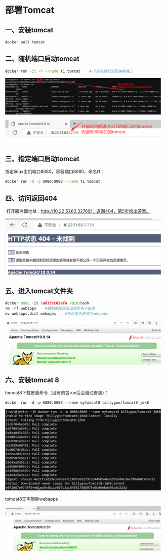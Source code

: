 # 部署Tomcat



## **一、安装tomcat**

```bash
docker pull tomcat
```



## **二、随机端口启动tomcat**

```bash
docker run -it -P --name t1 tomcat    #-P表示随机分配映射端口
```

![image-20240429143639144](https://raw.githubusercontent.com/zyx3721/Picbed/main/blog-images/2024/05/10/70874c99ed0c93ec021ff9f43b75d2e5-70874c99ed0c93ec021ff9f43b75d2e5-image-20240429143639144-b44d31-892822.png)

![image-20240510104729020](https://raw.githubusercontent.com/zyx3721/Picbed/main/blog-images/2024/05/10/c5b3d6b1c22cecffeba52d9a489f3b86-image-20240510104729020-482943.png)



## **三、指定端口启动tomcat**

指定linux主机端口8080，容器端口8080，命名t1：

```bash
docker run -d -p 8080:8080 --name t1 tomcat
```



## **四、访问返回404**

​		打开服务器地址：http://10.22.51.63:32769/，返回404，第5步给出答案。

![image-20240429145715628](https://raw.githubusercontent.com/zyx3721/Picbed/main/blog-images/2024/05/10/178d228a7d4786ab338842c5c47e64eb-178d228a7d4786ab338842c5c47e64eb-image-20240429145715628-947b7d-c47911.png)



## **五、进入tomcat文件夹**

```python
docker exec -it 8a819cc62efa /bin/bash
rm -rf webapps    #强制删除目录及其所有子目录
mv webapps.dist webapps    #将目录名更改为webapps
```

![image-20240429152141070](https://raw.githubusercontent.com/zyx3721/Picbed/main/blog-images/2024/05/10/68c385544ae6273b6d4f86ac872519f3-68c385544ae6273b6d4f86ac872519f3-image-20240429152141070-4e5518-e811ab.png)



## 六、安装tomcat 8

tomcat8下载安装命令（没有的包run后会自动安装）：

```
docker run -d -p 8080:8080 --name mytomcat8 billygoo/tomcat8-jdk8
```

![image-20240510105334789](https://raw.githubusercontent.com/zyx3721/Picbed/main/blog-images/2024/05/10/ccc97d88664a0f7a6714a8bc45d2ad2d-image-20240510105334789-a9774f.png)

tomcat8无需删除webapps：

![image-20240510104755482](https://raw.githubusercontent.com/zyx3721/Picbed/main/blog-images/2024/05/10/22237b45efa0ed817f92e7e0e212b8c5-image-20240510104755482-01e221.png)

